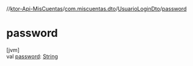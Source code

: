 //[ktor-Api-MisCuentas](../../../index.md)/[com.miscuentas.dto](../index.md)/[UsuarioLoginDto](index.md)/[password](password.md)

# password

[jvm]\
val [password](password.md): [String](https://kotlinlang.org/api/latest/jvm/stdlib/kotlin/-string/index.html)
